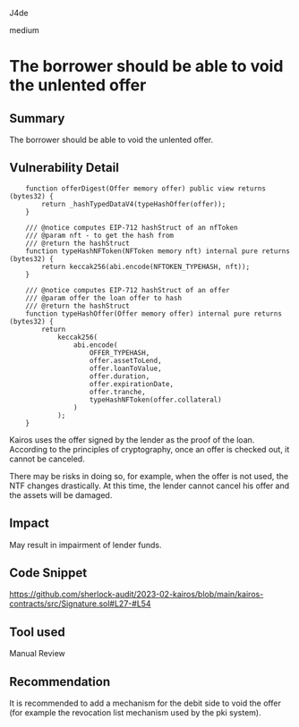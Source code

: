 J4de

medium

# The borrower should be able to void the unlented offer

## Summary

The borrower should be able to void the unlented offer.

## Vulnerability Detail

```solidity
    function offerDigest(Offer memory offer) public view returns (bytes32) {
        return _hashTypedDataV4(typeHashOffer(offer));
    }

    /// @notice computes EIP-712 hashStruct of an nfToken
    /// @param nft - to get the hash from
    /// @return the hashStruct
    function typeHashNFToken(NFToken memory nft) internal pure returns (bytes32) {
        return keccak256(abi.encode(NFTOKEN_TYPEHASH, nft));
    }

    /// @notice computes EIP-712 hashStruct of an offer
    /// @param offer the loan offer to hash
    /// @return the hashStruct
    function typeHashOffer(Offer memory offer) internal pure returns (bytes32) {
        return
            keccak256(
                abi.encode(
                    OFFER_TYPEHASH,
                    offer.assetToLend,
                    offer.loanToValue,
                    offer.duration,
                    offer.expirationDate,
                    offer.tranche,
                    typeHashNFToken(offer.collateral)
                )
            );
    }
```

Kairos uses the offer signed by the lender as the proof of the loan. According to the principles of cryptography, once an offer is checked out, it cannot be canceled.

There may be risks in doing so, for example, when the offer is not used, the NTF changes drastically. At this time, the lender cannot cancel his offer and the assets will be damaged.

## Impact

May result in impairment of lender funds.

## Code Snippet

https://github.com/sherlock-audit/2023-02-kairos/blob/main/kairos-contracts/src/Signature.sol#L27-#L54

## Tool used

Manual Review

## Recommendation

It is recommended to add a mechanism for the debit side to void the offer (for example the revocation list mechanism used by the pki system).